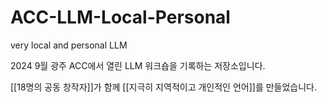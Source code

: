 # ACC-LLM-Local-Personal
very local and personal LLM

2024 9월 광주 ACC에서 열린 LLM 워크숍을 기록하는 저장소입니다.

[[18명의 공동 창작자]]가 함께 [[지극히 지역적이고 개인적인 언어]]를 만들었습니다.




